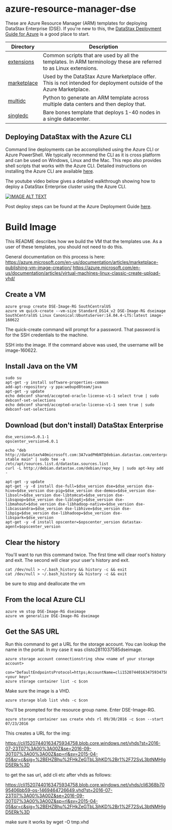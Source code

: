 # azure-resource-manager-dse

These are Azure Resource Manager (ARM) templates for deploying DataStax Enterprise (DSE).  If you're new to this, the [DataStax Deployment Guide for Azure](https://github.com/DSPN/azure-deployment-guide) is a good place to start.

Directory | Description
--- | ---
[extensions](./extensions) | Common scripts that are used by all the templates.  In ARM terminology these are referred to as Linux extensions.
[marketplace](./marketplace) | Used by the DataStax Azure Marketplace offer.  This is not intended for deployment outside of the Azure Marketplace.
[multidc](./multidc) | Python to generate an ARM template across multiple data centers and then deploy that.
[singledc](./singledc) | Bare bones template that deploys 1-40 nodes in a single datacenter.

## Deploying DataStax with the Azure CLI

Command line deployments can be accomplished using the Azure CLI or Azure PowerShell.  We typically recommend the CLI as it is cross platform and can be used on Windows, Linux and the Mac.  This repo also provides shell scripts that works with the Azure CLI.  Detailed instructions on installing the Azure CLI are available [here](https://azure.microsoft.com/en-us/documentation/articles/xplat-cli-install/).

The youtube video below gives a detailed walkthrough showing how to deploy a DataStax Enterprise cluster using the Azure CLI.

[![IMAGE ALT TEXT](http://img.youtube.com/vi/n0XuCDRZ8bU/0.jpg)](http://www.youtube.com/watch?v=n0XuCDRZ8bU "Deploying DataStax with the Azure CLI")

Post deploy steps can be found at the Azure Deployment Guide [here](https://github.com/DSPN/azure-deployment-guide/blob/master/postdeploy.md).


# Build Image

This README describes how we build the VM that the templates use.  As a user of these templates, you should not need to do this.

General documentation on this process is here:
https://azure.microsoft.com/en-us/documentation/articles/marketplace-publishing-vm-image-creation/
https://azure.microsoft.com/en-us/documentation/articles/virtual-machines-linux-classic-create-upload-vhd/

## Create a VM
 
    azure group create DSE-Image-RG SouthCentralUS
    azure vm quick-create --vm-size Standard_DS14_v2 DSE-Image-RG dseimage SouthCentralUS Linux Canonical:UbuntuServer:14.04.4-LTS:latest image-160622

The quick-create command will prompt for a password.  That password is for the SSH credentials to the machine.

SSH into the image.  If the command above was used, the username will be image-160622.

## Install Java on the VM

    sudo su
    apt-get -y install software-properties-common
    add-apt-repository -y ppa:webupd8team/java
    apt-get -y update
    echo debconf shared/accepted-oracle-license-v1-1 select true | sudo debconf-set-selections
    echo debconf shared/accepted-oracle-license-v1-1 seen true | sudo debconf-set-selections

## Download (but don't install) DataStax Enterprise

    dse_version=5.0.1-1
    opscenter_version=6.0.1
    
    echo "deb http://datastax%40microsoft.com:3A7vadPHbNT@debian.datastax.com/enterprise stable main" | sudo tee -a /etc/apt/sources.list.d/datastax.sources.list
    curl -L http://debian.datastax.com/debian/repo_key | sudo apt-key add -
    
    apt-get -y update
    apt-get -y -d install dse-full=$dse_version dse=$dse_version dse-hive=$dse_version dse-pig=$dse_version dse-demos=$dse_version dse-libsolr=$dse_version dse-libtomcat=$dse_version dse-libsqoop=$dse_version dse-liblog4j=$dse_version dse-libmahout=$dse_version dse-libhadoop-native=$dse_version dse-libcassandra=$dse_version dse-libhive=$dse_version dse-libpig=$dse_version dse-libhadoop=$dse_version dse-libspark=$dse_version
    apt-get -y -d install opscenter=$opscenter_version datastax-agent=$opscenter_version

## Clear the history

You'll want to run this command twice.  The first time will clear root's history and exit.  The second will clear your user's history and exit.

    cat /dev/null > ~/.bash_history && history -c && exit
    cat /dev/null > ~/.bash_history && history -c && exit

be sure to stop and deallocate the vm

## From the local Azure CLI 
    azure vm stop DSE-Image-RG dseimage
    azure vm generalize DSE-Image-RG dseimage
 
## Get the SAS URL

Run this command to get a URL for the storage account.  You can lookup the name in the portal.  In my case it was clisto2811037585dseimage.

    azure storage account connectionstring show <name of your storage account>

    con="DefaultEndpointsProtocol=https;AccountName=cli15207440163475934758;AccountKey=<your key>"
    azure storage container list -c $con

Make sure the image is a VHD.

    azure storage blob list vhds -c $con

You'll be prompted for the resource group name.  Enter DSE-Image-RG.

    azure storage container sas create vhds rl 09/30/2016 -c $con --start 07/23/2016

This creates a URL for the img:

https://cli15207440163475934758.blob.core.windows.net/vhds?st=2016-07-23T07%3A00%3A00Z&se=2016-09-30T07%3A00%3A00Z&sp=rl&sv=2015-04-05&sr=c&sig=%2BEHZBhu%2FHkZeGTbL3jhKD%2Br1%2F72SvL3btNMHlgD5ERk%3D

to get the sas url, add cli etc after vhds as follows:

https://cli15207440163475934758.blob.core.windows.net/vhds/cli6368b7095406bb59-os-1469464726649.vhd?st=2016-07-23T07%3A00%3A00Z&se=2016-09-30T07%3A00%3A00Z&sp=rl&sv=2015-04-05&sr=c&sig=%2BEHZBhu%2FHkZeGTbL3jhKD%2Br1%2F72SvL3btNMHlgD5ERk%3D

make sure it works by wget -O tmp.vhd <sas url>
